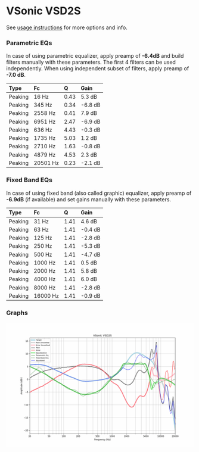 # VSonic VSD2S
See [usage instructions](https://github.com/jaakkopasanen/AutoEq#usage) for more options and info.

### Parametric EQs
In case of using parametric equalizer, apply preamp of **-6.4dB** and build filters manually
with these parameters. The first 4 filters can be used independently.
When using independent subset of filters, apply preamp of **-7.0 dB**.

| Type    | Fc       |    Q | Gain    |
|:--------|:---------|:-----|:--------|
| Peaking | 16 Hz    | 0.43 | 5.3 dB  |
| Peaking | 345 Hz   | 0.34 | -6.8 dB |
| Peaking | 2558 Hz  | 0.41 | 7.9 dB  |
| Peaking | 6951 Hz  | 2.47 | -6.9 dB |
| Peaking | 636 Hz   | 4.43 | -0.3 dB |
| Peaking | 1735 Hz  | 5.03 | 1.2 dB  |
| Peaking | 2710 Hz  | 1.63 | -0.8 dB |
| Peaking | 4879 Hz  | 4.53 | 2.3 dB  |
| Peaking | 20501 Hz | 0.23 | -2.1 dB |

### Fixed Band EQs
In case of using fixed band (also called graphic) equalizer, apply preamp of **-6.9dB**
(if available) and set gains manually with these parameters.

| Type    | Fc       |    Q | Gain    |
|:--------|:---------|:-----|:--------|
| Peaking | 31 Hz    | 1.41 | 4.6 dB  |
| Peaking | 63 Hz    | 1.41 | -0.4 dB |
| Peaking | 125 Hz   | 1.41 | -2.8 dB |
| Peaking | 250 Hz   | 1.41 | -5.3 dB |
| Peaking | 500 Hz   | 1.41 | -4.7 dB |
| Peaking | 1000 Hz  | 1.41 | 0.5 dB  |
| Peaking | 2000 Hz  | 1.41 | 5.8 dB  |
| Peaking | 4000 Hz  | 1.41 | 6.0 dB  |
| Peaking | 8000 Hz  | 1.41 | -2.8 dB |
| Peaking | 16000 Hz | 1.41 | -0.9 dB |

### Graphs
![](./VSonic%20VSD2S.png)